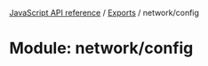 [JavaScript API reference](../README) / [Exports](../modules) / network/config

# Module: network/config
